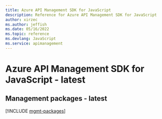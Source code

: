 ```yaml
---
title: Azure API Management SDK for JavaScript
description: Reference for Azure API Management SDK for JavaScript
author: xirzec
ms.author: jeffish
ms.date: 05/16/2022
ms.topic: reference
ms.devlang: JavaScript
ms.service: apimanagement
---
```

# Azure API Management SDK for JavaScript - latest
## Management packages - latest
[!INCLUDE [mgmt-packages](api-management-mgmt-index.md)]
